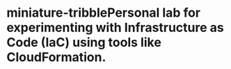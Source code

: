 # miniature-tribblePersonal lab for experimenting with Infrastructure as Code (IaC) using tools like CloudFormation.
